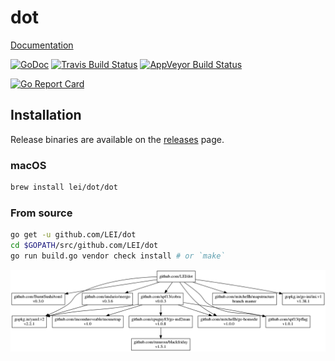 # dot

<!--
`dot` is a configuration based file manager. It requires Go 1.8 to compile.
-->

[Documentation](https://lei.github.io/dot/dot)

[![GoDoc](https://godoc.org/github.com/LEI/dot?status.svg)](https://godoc.org/github.com/LEI/dot)
[![Travis Build Status](https://travis-ci.org/LEI/dot.svg?branch=master)](https://travis-ci.org/LEI/dot)
[![AppVeyor Build Status](https://ci.appveyor.com/api/projects/status/s4qqanrbe62cp1ku?svg=true)](https://ci.appveyor.com/project/LEI/dot)
<!-- [![Codecov](https://codecov.io/gh/LEI/dot/branch/master/graph/badge.svg)](https://codecov.io/gh/LEI/dot) -->
[![Go Report Card](https://goreportcard.com/badge/github.com/LEI/dot)](https://goreportcard.com/report/github.com/LEI/dot)

<!--
## License
-->

## Installation

Release binaries are available on the
[releases](https://github.com/LEI/dot/releases) page.

### macOS

```sh
brew install lei/dot/dot
```

<!--
### Other platforms

```sh
curl https://raw.githubusercontent.com/golang/dep/master/install.sh | sh
```
-->

### From source

```sh
go get -u github.com/LEI/dot
cd $GOPATH/src/github.com/LEI/dot
go run build.go vendor check install # or `make`
```

![deps](deps.png)

<!--
## Feedback
-->

<!--
## Contributing

See [CONTRIBUTING.md](CONTRIBUTING.md) for more details.
-->
